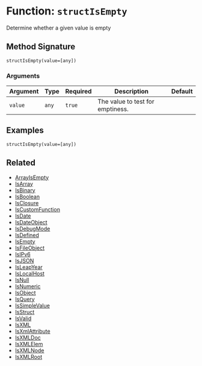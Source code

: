 [comment]: # (Note: This documentation is generated dynamically in the build process.  To modify the contents, change the javadoc on the _invoke method of the BIF class)

# Function: `structIsEmpty`

Determine whether a given value is empty

## Method Signature
```
structIsEmpty(value=[any])
```
### Arguments

| Argument | Type | Required | Description | Default |
|----------|------|----------|-------------|---------|
| `value` | `any` | `true` | The value to test for emptiness. |  |

## Examples

```
structIsEmpty(value=[any])
```

## Related
  * [ArrayIsEmpty](boxlang-language/reference/built-in-functions/ArrayIsEmpty.md)
  * [IsArray](boxlang-language/reference/built-in-functions/IsArray.md)
  * [IsBinary](boxlang-language/reference/built-in-functions/IsBinary.md)
  * [IsBoolean](boxlang-language/reference/built-in-functions/IsBoolean.md)
  * [IsClosure](boxlang-language/reference/built-in-functions/IsClosure.md)
  * [IsCustomFunction](boxlang-language/reference/built-in-functions/IsCustomFunction.md)
  * [IsDate](boxlang-language/reference/built-in-functions/IsDate.md)
  * [IsDateObject](boxlang-language/reference/built-in-functions/IsDateObject.md)
  * [IsDebugMode](boxlang-language/reference/built-in-functions/IsDebugMode.md)
  * [IsDefined](boxlang-language/reference/built-in-functions/IsDefined.md)
  * [IsEmpty](boxlang-language/reference/built-in-functions/IsEmpty.md)
  * [IsFileObject](boxlang-language/reference/built-in-functions/IsFileObject.md)
  * [IsIPv6](boxlang-language/reference/built-in-functions/IsIPv6.md)
  * [IsJSON](boxlang-language/reference/built-in-functions/IsJSON.md)
  * [IsLeapYear](boxlang-language/reference/built-in-functions/IsLeapYear.md)
  * [IsLocalHost](boxlang-language/reference/built-in-functions/IsLocalHost.md)
  * [IsNull](boxlang-language/reference/built-in-functions/IsNull.md)
  * [IsNumeric](boxlang-language/reference/built-in-functions/IsNumeric.md)
  * [IsObject](boxlang-language/reference/built-in-functions/IsObject.md)
  * [IsQuery](boxlang-language/reference/built-in-functions/IsQuery.md)
  * [IsSimpleValue](boxlang-language/reference/built-in-functions/IsSimpleValue.md)
  * [IsStruct](boxlang-language/reference/built-in-functions/IsStruct.md)
  * [IsValid](boxlang-language/reference/built-in-functions/IsValid.md)
  * [IsXML](boxlang-language/reference/built-in-functions/IsXML.md)
  * [IsXmlAttribute](boxlang-language/reference/built-in-functions/IsXmlAttribute.md)
  * [IsXMLDoc](boxlang-language/reference/built-in-functions/IsXMLDoc.md)
  * [IsXMLElem](boxlang-language/reference/built-in-functions/IsXMLElem.md)
  * [IsXMLNode](boxlang-language/reference/built-in-functions/IsXMLNode.md)
  * [IsXMLRoot](boxlang-language/reference/built-in-functions/IsXMLRoot.md)
